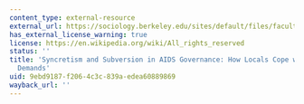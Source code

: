 ```yaml
---
content_type: external-resource
external_url: https://sociology.berkeley.edu/sites/default/files/faculty/swidler/Swidler%20Syncretism%20and%20Subversion%20in%20Poku%20ed%20AIDS%20and%20Governance.pdf
has_external_license_warning: true
license: https://en.wikipedia.org/wiki/All_rights_reserved
status: ''
title: 'Syncretism and Subversion in AIDS Governance: How Locals Cope with Global
  Demands'
uid: 9ebd9187-f206-4c3c-839a-edea60889869
wayback_url: ''
---
```

